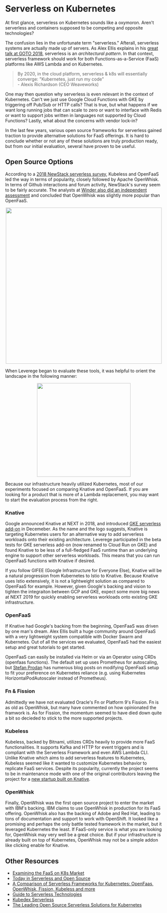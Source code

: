 # Serverless on Kubernetes
At first glance, serverless on Kubernetes sounds like a oxymoron. Aren't serverless and containers supposed to be competing and opposite technologies? 

The confusion lies in the unfortunate term "serverless." Afterall, serverless systems are actually made up of servers. As Alex Ellis explains in his [great talk at GOTO 2018](https://www.youtube.com/watch?v=yOpYYYRuDQ0), serverless is an *architectural pattern*. In that context, serverless framework should work for both Functions-as-a-Service (FaaS) platforms like AWS Lambda and on Kubernetes. 

> By 2020, in the cloud platform, serverless & k8s will essentially converge: "Kubernetes, just run my code" <br>
> \- Alexis Richardson (CEO Weaveworks)

One may then question why serverless is even relevant in the context of Kubernetes. Can't we just use Google Cloud Functions with GKE by triggering off Pub/Sub or HTTP calls? That is true, but what happens if we want long running jobs that can scale to zero or want to interface with Redis or want to support jobs written in languages not supported by Cloud Functions? Lastly, what about the concerns with vendor lock-in? 

In the last few years, various open source frameworks for serverless gained traction to provide alternative solutions for FaaS offerings. It is hard to conclude whether or not any of these solutions are truly production ready, but from our initial evaluation, several have proven to be useful. 

## Open Source Options
According to a [2018 NewStack serverless survey](https://thenewstack.io/guide-to-serverless-technologies-free-ebook-on-the-new-stack/), Kubeless and OpenFaaS led the way in terms of popularity, closely followed by Apache OpenWhisk. In terms of Github interactions and forum activity, NewStack's survey seem to be fairly accurate. The analysts at [Winder also did an independent assessment](https://winderresearch.com/a-comparison-of-serverless-frameworks-for-kubernetes-openfaas-openwhisk-fission-kubeless-and-more/) and concluded that OpenWhisk was slightly more popular than OpenFaaS. 

<p align="center"> 
  <img src="https://github.com/Leverege/kubernetes-book/blob/v1.1/images/Draft/serverless-survey.png" height="500">
</p>

When Leverege began to evaluate these tools, it was helpful to orient the landscape in the following manner: 

<p align="center"> 
  <img src="https://github.com/Leverege/kubernetes-book/blob/v1.1/images/Draft/serverless-comparison.jpg" height="300">
</p>

Because our infrastructure heavily utilized Kubernetes, most of our experiments focused on comparing Knative and OpenFaaS. If you are looking for a product that is more of a Lambda replacement, you may want to start the evaluation process from the right. 

### Knative
Google announced Knative at NEXT in 2018, and introduced [GKE serverless add-on](https://cloud.google.com/blog/products/containers-kubernetes/knative-bringing-serverless-to-kubernetes-everywhere) in Decemeber. As the name and the logo suggests, Knative is targeting Kubernetes users for an alternative way to add serverless workloads onto their existing architecture. Leverege participated in the beta tests for GKE serverless add-on (now renamed to Cloud Run on GKE) and found Knative to be less of a full-fledged FaaS runtime than an underlying engine to support other serverless workloads. This means that you can run OpenFaaS functions with Knative if desired. 

If you follow GIFEE (Google Infrastructure for Everyone Else), Knative will be a natural progression from Kubernetes to Istio to Knative. Because Knative uses Istio extensively, it is not a lightweight solution as compared to OpenFaaS for example. However, given Google's backing and vision to tighten the integraiton between GCP and GKE, expect some more big news at NEXT 2019 for quickly enabling serverless workloads onto existing GKE infrastructure. 

### OpenFaaS
If Knative had Google's backing from the beginning, OpenFaaS was driven by one man's dream. Alex Ellis built a huge community around OpenFaaS with a very lightweight system compatible with Docker Swarm and Kubernetes. Out of all the services we evaluated, OpenFaaS had the easiest setup and great tutorials to get started. 

OpenFaaS can easily be installed via Helm or via an Operator using CRDs (openfaas functions). The default set up uses Prometheus for autoscaling, but [Stefan Prodan](https://stefanprodan.com/#blog) has numerous blog posts on modifying OpenFaaS setup to fit your preference on Kubernetes reliance (e.g. using Kubernetes HorizontalPodAutoscaler instead of Prometheus). 

### Fn & Fission
Admittedly we have not evaluated Oracle's Fn or Platform 9's Fission. Fn is as old as OpenWhisk, but many have commented on how opinionated the framwork is. As for Fission, the momentum seemed to have died down quite a bit so decieded to stick to the more supported projects. 

### Kubeless
Kubeless, backed by Bitnami, utilizes CRDs heavily to provide more FaaS functionalities. It supports Kafka and HTTP for event triggers and is compliant with the Serverless Framework and even AWS Lambda CLI. Unlike Knative which aims to add serverless features to Kubernetes, Kubeless seemed like it wanted to customize Kubernetes behavior to replicate FaaS services. Despite its popularity, currently the project seems to be in maintenance mode with one of the original contributors leaving the project for a [new startup built on Knative](https://triggermesh.com/). 

### OpenWhisk 
Finally, OpenWhisk was the first open source project to enter the market with IBM's backing. IBM claims to use OpenWhisk in production for its FaaS offering. OpenWhisk also has the backing of Adobe and Red Hat, leading to tons of documentation and support to work with OpenShift. It looked like a promising and perhaps the only battle tested framework in the market, but it leveraged Kubernetes the least. If FaaS-only service is what you are looking for, OpenWhisk may very well be a great choice. But if your infrastructure is already built on top of Kubernetes, OpenWhisk may not be a simple addon like clicking enable for Knative. 

## Other Resources
- [Examining the FaaS on K8s Market](https://blogs.cisco.com/cloud/examining-the-faas-on-k8s-market)
- [Today in Serverless and Open Source](https://hackernoon.com/serverless-and-open-source-where-do-we-stand-today-dff8aec67026)
- [A Comparison of Serverless Frameworks for Kubernetes: OpenFaas, OpenWhisk, Fission, Kubeless and more](https://winderresearch.com/a-comparison-of-serverless-frameworks-for-kubernetes-openfaas-openwhisk-fission-kubeless-and-more/)
- [Guide to Serverless Technologies](https://thenewstack.io/guide-to-serverless-technologies-free-ebook-on-the-new-stack/)
- [Kubedex Serverless](https://kubedex.com/serverless/)
- [The Leading Open Source Serverless Solutions for Kubernetes](https://gravitational.com/blog/serverless-on-kubernetes/)
